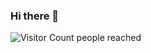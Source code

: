 ### Hi there 👋 
![Visitor Count](https://profile-counter.glitch.me/didv097/count.svg) people reached
